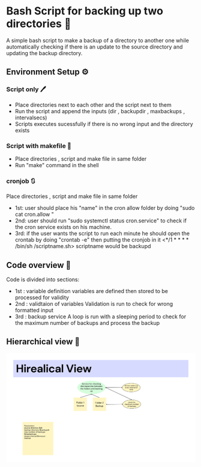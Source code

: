 # Bash Script for backing up two directories :handshake:

A simple bash script to make a backup of a directory to another one while automatically checking if there is an update to the source directory and updating the backup directory.

## Environment Setup :gear:

### Script only :pen:
 * Place directories next to each other and the script next to them 
 * Run the script and append the inputs (dir , backupdir , maxbackups , intervalsecs) <Running in sudo mode will ensure process stability> 
 * Scripts executes sucessfully if there is no wrong input and the directory exists 
  

### Script with makefile :pencil:
* Place directories , script and make file in same folder
* Run "make" command in the shell 

 
### cronjob :arrows_clockwise:
 Place directories , script and make file in same folder 
 * 1st: user should place his "name" in the cron allow folder
  by doing "sudo cat cron.allow <their-name>" 
 * 2nd: user should run "sudo systemctl status cron.service"
to check if the cron service exists on his machine.
 * 3rd: if the user wants the script to run each minute he should open the crontab 
by doing "crontab -e" then putting the cronjob in it 
  <*/1 * * * * /bin/sh <pathtoscript>/scriptname.sh>
  scriptname would be backupd 



## Code overview :notebook_with_decorative_cover:

Code is divided into sections: 
* 1st : variable definition 
variables are defined then stored to be processed for validity 
 * 2nd : validtaion of variables 
 Validation is run to check for wrong formatted input 
*  3rd : backup service 
 A loop is run with a sleeping period to check for the maximum number of backups and process the backup 

## Hierarchical view :mount_fuji:

<img src="view.jpg">
